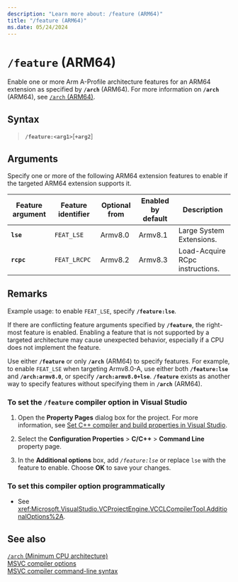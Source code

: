 ```yaml
---
description: "Learn more about: /feature (ARM64)"
title: "/feature (ARM64)"
ms.date: 05/24/2024
---
```

# `/feature` (ARM64)

Enable one or more Arm A-Profile architecture features for an ARM64 extension as specified by **`/arch`** (ARM64). For more information on **`/arch`** (ARM64), see [`/arch` (ARM64)](arch-arm64.md).

## Syntax

> **`/feature:<arg1>`**[**`+arg2`**]

## Arguments
Specify one or more of the following ARM64 extension features to enable if the targeted ARM64 extension supports it.

| Feature argument | Feature identifier | Optional from | Enabled by default | Description |
|--|--|--|--|--|
|**`lse`**   | `FEAT_LSE` | Armv8.0  | Armv8.1 | Large System Extensions. |
|**`rcpc`**  | `FEAT_LRCPC` | Armv8.2 | Armv8.3 | Load-Acquire RCpc instructions. |

## Remarks

Example usage: to enable `FEAT_LSE`, specify **`/feature:lse`**.

If there are conflicting feature arguments specified by **`/feature`**, the right-most feature is enabled. Enabling a feature that is not supported by a targeted architecture may cause unexpected behavior, especially if a CPU does not implement the feature.

Use either **`/feature`** or only **`/arch`** (ARM64) to specify features. For example, to enable `FEAT_LSE` when targeting Armv8.0-A, use either both **`/feature:lse`** and **`/arch:armv8.0`**, or specify **`/arch:armv8.0+lse`**. **`/feature`** exists as another way to specify features without specifying them in **`/arch`** (ARM64).

### To set the `/feature` compiler option in Visual Studio

1. Open the **Property Pages** dialog box for the project. For more information, see [Set C++ compiler and build properties in Visual Studio](../working-with-project-properties.md).

1. Select the **Configuration Properties** > **C/C++** > **Command Line** property page.

1. In the **Additional options** box, add *`/feature:lse`* or replace `lse` with the feature to enable. Choose **OK** to save your changes.

### To set this compiler option programmatically

- See <xref:Microsoft.VisualStudio.VCProjectEngine.VCCLCompilerTool.AdditionalOptions%2A>.

## See also

[`/arch` (Minimum CPU architecture)](arch-minimum-cpu-architecture.md)\
[MSVC compiler options](compiler-options.md)\
[MSVC compiler command-line syntax](compiler-command-line-syntax.md)
